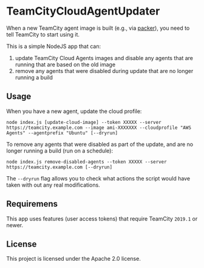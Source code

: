 # TeamCityCloudAgentUpdater

When a new TeamCity agent image is built (e.g., via [packer](packer.io)), you need to tell TeamCity to start using it. 

This is a simple NodeJS app that can:
1. update TeamCity Cloud Agents images and disable any agents that are running that are based on the old image
2. remove any agents that were disabled during update that are no longer running a build

## Usage

When you have a new agent, update the cloud profile:
```
node index.js [update-cloud-image] --token XXXXX --server https://teamcity.example.com --image ami-XXXXXXX --cloudprofile "AWS Agents" --agentprefix "Ubuntu" [--dryrun]
```

To remove any agents that were disabled as part of the update, and are no longer running a build (run on a schedule):
```
node index.js remove-disabled-agents --token XXXXX --server https://teamcity.example.com [--dryrun]
```

The `--dryrun` flag allows you to check what actions the script would have taken with out any real modifications.

## Requiremens

This app uses features (user access tokens) that require TeamCity `2019.1` or newer.

## License

This project is licensed under the Apache 2.0 license.
